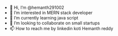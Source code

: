 - 👋 Hi, I’m @hemanth291002
- 👀 I’m interested in MERN stack developer
- 🌱 I’m currently learning java script
- 💞️ I’m looking to collaborate on small startups
- 📫 How to reach me by linkedin koti Hemanth reddy

<!---
hemanth291002/hemanth291002 is a ✨ special ✨ repository because its `README.md` (this file) appears on your GitHub profile.
You can click the Preview link to take a look at your changes.
--->
